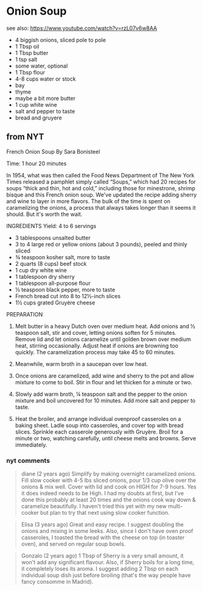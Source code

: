 # Onion Soup

see also: https://www.youtube.com/watch?v=rzL07v6w8AA

* 4 biggish onions, sliced pole to pole
* 1 Tbsp oil
* 1 Tbsp butter
* 1 tsp salt
* some water, optional
* 1 Tbsp flour
* 4-8 cups water or stock
* bay
* thyme
* maybe a bit more butter
* 1 cup white wine
* salt and pepper to taste
* bread and gruyere

## from NYT

French Onion Soup
By Sara Bonisteel

Time: 1 hour 20 minutes

In 1954, what was then called the Food News Department of The New York Times released a pamphlet simply called “Soups,”
which had 20 recipes for soups “thick and thin, hot and cold,” including those for minestrone, shrimp bisque and this
French onion soup. We've updated the recipe adding sherry and wine to layer in more flavors. The bulk of the time is
spent on caramelizing the onions, a process that always takes longer than it seems it should. But it's worth the wait.

INGREDIENTS
Yield: 4 to 6 servings

* 3 tablespoons unsalted butter
* 3 to 4 large red or yellow onions (about 3 pounds), peeled and thinly sliced
* ¾ teaspoon kosher salt, more to taste
* 2 quarts (8 cups) beef stock
* 1 cup dry white wine
* 1 tablespoon dry sherry
* 1 tablespoon all-purpose flour
* ½ teaspoon black pepper, more to taste
* French bread cut into 8 to 12½-inch slices
* 1½ cups grated Gruyère cheese

PREPARATION

1. Melt butter in a heavy Dutch oven over medium heat. Add onions and ½ teaspoon salt, stir and cover, letting onions
   soften for 5 minutes. Remove lid and let onions caramelize until golden brown over medium heat, stirring
   occasionally. Adjust heat if onions are browning too quickly. The caramelization process may take 45 to 60 minutes.

2. Meanwhile, warm broth in a saucepan over low heat.

3. Once onions are caramelized, add wine and sherry to the pot and allow mixture to come to boil. Stir in flour and let
   thicken for a minute or two.

4. Slowly add warm broth, ¼ teaspoon salt and the pepper to the onion mixture and boil uncovered for 10 minutes. Add
   more salt and pepper to taste.

5. Heat the broiler, and arrange individual ovenproof casseroles on a baking sheet. Ladle soup into casseroles, and
   cover top with bread slices. Sprinkle each casserole generously with Gruyère. Broil for a minute or two, watching
   carefully, until cheese melts and browns. Serve immediately.

### nyt comments

> diane
> (2 years ago)
> Simplify by making overnight caramelized onions. Fill slow cooker with 4-5 lbs sliced onions, pour 1/3 cup olive over
> the onions & mix well. Cover with lid and cook on HIGH for 7-9 hours. Yes it does indeed needs to be High. I had my
> doubts at first, but I've done this probably at least 20 times and the onions cook way down & caramelize beautifully. I
> haven't tried this yet with my new multi-cooker but plan to try that next using slow cooker function.

> Elisa
> (3 years ago)
> Great and easy recipe. I suggest doubling the onions and mixing in some leeks. Also, since I don't have oven proof
> casseroles, I toasted the bread with the cheese on top (in toaster oven), and served on regular soup bowls.

> Gonzalo
> (2 years ago)
> 1 Tbsp of Sherry is a very small amount, it won't add any significant flavour. Also, if Sherry boils for a long time, it
> completely loses its aroma. I suggest adding 2 Tbsp on each individual soup dish just before broiling (that's the way
> people have fancy consomme in Madrid).